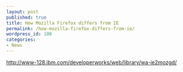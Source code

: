 ```yaml
---
layout: post
published: true
title: How Mozilla Firefox differs from IE
permalink: /how-mozilla-firefox-differs-from-ie/
wordpress_id: 100
categories:
- News
---
```



<a href="http://www.ibm.com/developerworks/web/library/wa-ie2mozgd/">http://www-128.ibm.com/developerworks/web/library/wa-ie2mozgd/</a>
